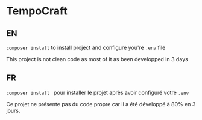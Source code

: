# TempoCraft

## EN

`composer install` to install project and configure you're `.env` file

This project is not clean code as most of it as been developped in 3 days

## FR

`composer install ` pour installer le projet après avoir configuré votre `.env`

Ce projet ne présente pas du code propre car il a été développé à 80% en 3 jours.
